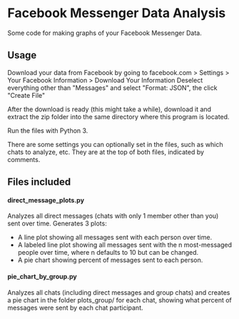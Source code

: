 # Facebook Messenger Data Analysis

Some code for making graphs of your Facebook Messenger Data.

## Usage

Download your data from Facebook by going to
    facebook.com > Settings > Your Facebook Information > Download Your Information
Deselect everything other than "Messages" and select "Format: JSON", the click "Create File"

After the download is ready (this might take a while), download it and extract the zip folder into the same directory where this program is located.

Run the files with Python 3.

There are some settings you can optionally set in the files, such as which chats to analyze, etc. They are at the top of both files, indicated by comments.

## Files included

#### direct_message_plots.py

Analyzes all direct messages (chats with only 1 member other than you) sent over time.
Generates 3 plots:
 - A line plot showing all messages sent with each person over time.
 - A labeled line plot showing all messages sent with the n most-messaged people over time, where n defaults to 10 but can be changed.
 - A pie chart showing percent of messages sent to each person.

#### pie_chart_by_group.py

Analyzes all chats (including direct messages and group chats) and creates a pie chart in the folder plots_group/ for each chat, showing what percent of messages were sent by each chat participant.
